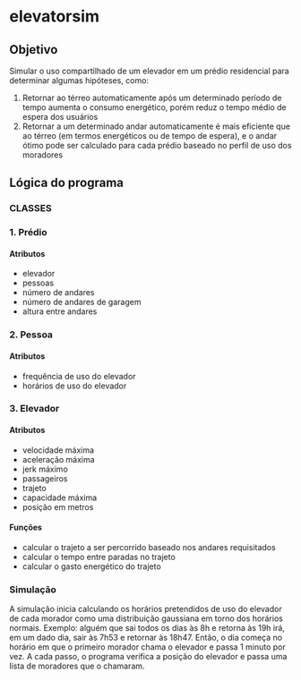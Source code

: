 # elevatorsim

## Objetivo
Simular o uso compartilhado de um elevador em um prédio residencial para determinar algumas hipóteses, como:
1. Retornar ao térreo automaticamente após um determinado período de tempo aumenta o consumo energético, porém reduz o tempo médio de espera dos usuários
2. Retornar a um determinado andar automaticamente é mais eficiente que ao térreo (em termos energéticos ou de tempo de espera), e o andar ótimo pode ser calculado para cada prédio baseado no perfil de uso dos moradores

## Lógica do programa
### CLASSES
### 1. Prédio
#### Atributos
- elevador
- pessoas
- número de andares
- número de andares de garagem
- altura entre andares
### 2. Pessoa
#### Atributos
- frequência de uso do elevador
- horários de uso do elevador
### 3. Elevador
#### Atributos
- velocidade máxima
- aceleração máxima
- jerk máximo
- passageiros
- trajeto
- capacidade máxima
- posição em metros
#### Funções
- calcular o trajeto a ser percorrido baseado nos andares requisitados
- calcular o tempo entre paradas no trajeto
- calcular o gasto energético do trajeto

### Simulação
A simulação inicia calculando os horários pretendidos de uso do elevador de cada morador como uma distribuição gaussiana em torno dos horários normais. Exemplo: alguém que sai todos os dias às 8h e retorna às 19h irá, em um dado dia, sair às 7h53 e retornar às 18h47. Então, o dia começa no horário em que o primeiro morador chama o elevador e passa 1 minuto por vez. A cada passo, o programa verifica a posição do elevador e passa uma lista de moradores que o chamaram.
